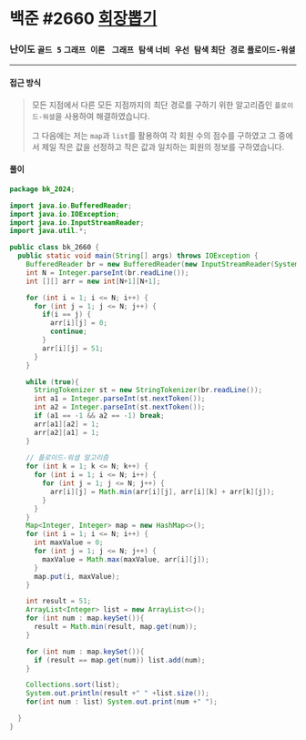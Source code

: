 # 백준 #2660 [회장뽑기](https://www.acmicpc.net/problem/2660)

### 난이도 `골드 5` `그래프 이론 ` `그래프 탐색` `너비 우선 탐색` `최단 경로` `플로이드-워셜`

---

#### 접근 방식

> 모든 지점에서 다른 모든 지점까지의 최단 경로를 구하기 위한 알고리즘인 `플로이드-워셜`을 사용하여 해결하였습니다.
>
> 그 다음에는 저는 `map`과 `list`를 활용하여 각 회원 수의 점수를 구하였고 그 중에서 제일 작은 값을 선정하고 작은 값과 일치하는 회원의 정보를 구하였습니다.

#### 풀이

```java
package bk_2024;

import java.io.BufferedReader;
import java.io.IOException;
import java.io.InputStreamReader;
import java.util.*;

public class bk_2660 {
  public static void main(String[] args) throws IOException {
    BufferedReader br = new BufferedReader(new InputStreamReader(System.in));
    int N = Integer.parseInt(br.readLine());
    int [][] arr = new int[N+1][N+1];

    for (int i = 1; i <= N; i++) {
      for (int j = 1; j <= N; j++) {
        if(i == j) {
          arr[i][j] = 0;
          continue;
        }
        arr[i][j] = 51;
      }
    }

    while (true){
      StringTokenizer st = new StringTokenizer(br.readLine());
      int a1 = Integer.parseInt(st.nextToken());
      int a2 = Integer.parseInt(st.nextToken());
      if (a1 == -1 && a2 == -1) break;
      arr[a1][a2] = 1;
      arr[a2][a1] = 1;
    }
	
    // 플로이드-워셜 알고리즘
    for (int k = 1; k <= N; k++) {
      for (int i = 1; i <= N; i++) {
        for (int j = 1; j <= N; j++) {
          arr[i][j] = Math.min(arr[i][j], arr[i][k] + arr[k][j]);
        }
      }
    }
    Map<Integer, Integer> map = new HashMap<>();
    for (int i = 1; i <= N; i++) {
      int maxValue = 0;
      for (int j = 1; j <= N; j++) {
        maxValue = Math.max(maxValue, arr[i][j]);
      }
      map.put(i, maxValue);
    }

    int result = 51;
    ArrayList<Integer> list = new ArrayList<>();
    for (int num : map.keySet()){
      result = Math.min(result, map.get(num));
    }

    for (int num : map.keySet()){
      if (result == map.get(num)) list.add(num);
    }

    Collections.sort(list);
    System.out.println(result +" " +list.size());
    for(int num : list) System.out.print(num +" ");

  }
}
```

